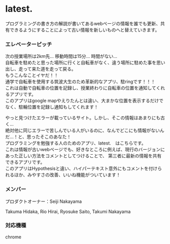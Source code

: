# latest.
プログラミングの書き方の解説が書いてあるwebページの情報を誰でも更新、共有できるようにすることによって古い情報を新しいものへと替えていきます。


### エレベーターピッチ
次の授業場所は2km先… 移動時間は15分… 時間がない…</br>
自転車を駐めたと思った場所に行くと自転車がなく、違う場所に駐めた事を思い出し、走って来た道を走って戻る。</br>
もうこんなことイヤだ！！</br>
通学で自転車を使用する筑波大生のため革新的なアプリ、駐ringです！！！</br>
これは自動で自転車の位置を記録し、授業終わりに自転車の位置を通知してくれるアプリです。</br>
このアプリはgoogle mapやえりたんとは違い、大まかな位置を表示するだけでなく、駐輪位置を記録し通知もしてくれます！


やっと見つけたエラーが載っているサイト。しかし、そこの情報はあまりにも古く…<br>
絶対他に同じエラーで苦しんでいる人がいるのに、なんでどこにも情報がないんだ…！と、思ったそこのあなた！<br>
プログラミングを勉強する人のためのアプリ、latest.　はこちらです。<br>
これは情報が古いwebページでも、好きなところに例えば、現行のバージョンにあった正しい方法をコメントとしてつけることで、
第三者に最新の情報を共有できるアプリです。<br>
このアプリはHypothesisと違い、ハイパーテキスト意外にもコメントを付けられるほか、みやすさの改善、いいね機能がついています！

### メンバー
プロダクトオーナー：Seiji Nakayama

Takuma Hidaka, Rio Hirai, Ryosuke Saito, Takumi Nakayama

### 対応機種
chrome
